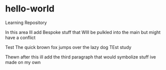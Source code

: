 # hello-world
Learning Repository 

In this area Ill add
Bespoke stuff that
WIll be pulkled into the main but might have a conflict

Test 
The quick brown fox jumps over the lazy dog
TEst study

Thewn after this ill add the third paragraph that would symbolize stuff ive made on my own

